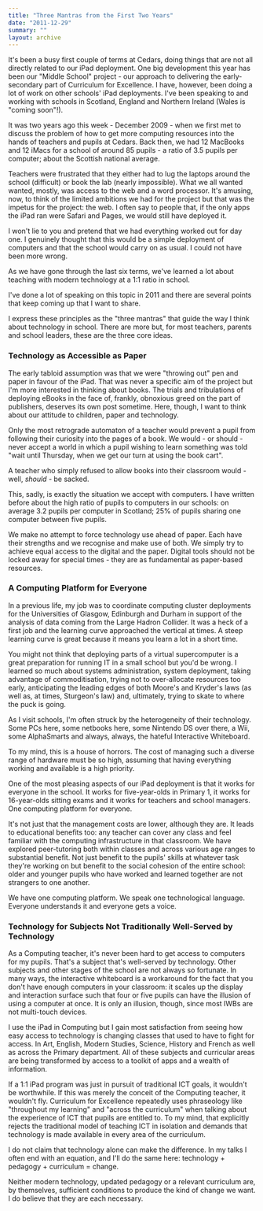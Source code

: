 ```yaml
---
title: "Three Mantras from the First Two Years"
date: "2011-12-29"
summary: ""
layout: archive
---
```


It's been a busy first couple of terms at Cedars, doing things that are not all directly related to our iPad deployment. One big development this year has been our "Middle School" project - our approach to delivering the early-secondary part of Curriculum for Excellence. I have, however, been doing a lot of work on other schools' iPad deployments. I've been speaking to and working with schools in Scotland, England and Northern Ireland (Wales is "coming soon"!).

It was two years ago this week - December 2009 - when we first met to discuss the problem of how to get more computing resources into the hands of teachers and pupils at Cedars. Back then, we had 12 MacBooks and 12 iMacs for a school of around 85 pupils - a ratio of 3.5 pupils per computer; about the Scottish national average.

Teachers were frustrated that they either had to lug the laptops around the school (difficult) or book the lab (nearly impossible). What we all wanted wanted, mostly, was access to the web and a word processor. It's amusing, now, to think of the limited ambitions we had for the project but that was the impetus for the project: the web. I often say to people that, if the only apps the iPad ran were Safari and Pages, we would still have deployed it.

I won't lie to you and pretend that we had everything worked out for day one. I genuinely thought that this would be a simple deployment of computers and that the school would carry on as usual. I could not have been more wrong.

As we have gone through the last six terms, we've learned a lot about teaching with modern technology at a 1:1 ratio in school.

I've done a lot of speaking on this topic in 2011 and there are several points that keep coming up that I want to share.

I express these principles as the "three mantras" that guide the way I think about technology in school. There are more but, for most teachers, parents and school leaders, these are the three core ideas.

### Technology as Accessible as Paper

The early tabloid assumption was that we were "throwing out" pen and paper in favour of the iPad. That was never a specific aim of the project but I'm more interested in thinking about books. The trials and tribulations of deploying eBooks in the face of, frankly, obnoxious greed on the part of publishers, deserves its own post sometime. Here, though, I want to think about our attitude to children, paper and technology.

Only the most retrograde automaton of a teacher would prevent a pupil from following their curiosity into the pages of a book. We would - or should - never accept a world in which a pupil wishing to learn something was told "wait until Thursday, when we get our turn at using the book cart".

A teacher who simply refused to allow books into their classroom would - well, _should_ - be sacked.

This, sadly, is exactly the situation we accept with computers. I have written before about the high ratio of pupils to computers in our schools: on average 3.2 pupils per computer in Scotland; 25% of pupils sharing one computer between five pupils.

We make no attempt to force technology use ahead of paper. Each have their strengths and we recognise and make use of both. We simply try to achieve equal access to the digital and the paper. Digital tools should not be locked away for special times - they are as fundamental as paper-based resources.

### A Computing Platform for Everyone

In a previous life, my job was to coordinate computing cluster deployments for the Universities of Glasgow, Edinburgh and Durham in support of the analysis of data coming from the Large Hadron Collider. It was a heck of a first job and the learning curve approached the vertical at times. A steep learning curve is great because it means you learn a lot in a short time.

You might not think that deploying parts of a virtual supercomputer is a great preparation for running IT in a small school but you'd be wrong. I learned so much about systems administration, system deployment, taking advantage of commoditisation, trying not to over-allocate resources too early, anticipating the leading edges of both Moore's and Kryder's laws (as well as, at times, Sturgeon's law) and, ultimately, trying to skate to where the puck is going.

As I visit schools, I'm often struck by the heterogeneity of their technology. Some PCs here, some netbooks here, some Nintendo DS over there, a Wii, some AlphaSmarts and always, always, the hateful Interactive Whiteboard.

To my mind, this is a house of horrors. The cost of managing such a diverse range of hardware must be so high, assuming that having everything working and available is a high priority.

One of the most pleasing aspects of our iPad deployment is that it works for everyone in the school. It works for five-year-olds in Primary 1, it works for 16-year-olds sitting exams and it works for teachers and school managers. One computing platform for everyone.

It's not just that the management costs are lower, although they are. It leads to educational benefits too: any teacher can cover any class and feel familiar with the computing infrastructure in that classroom. We have explored peer-tutoring both within classes and across various age ranges to substantial benefit. Not just benefit to the pupils' skills at whatever task they're working on but benefit to the social cohesion of the entire school: older and younger pupils who have worked and learned together are not strangers to one another.

We have one computing platform. We speak one technological language. Everyone understands it and everyone gets a voice.

### Technology for Subjects Not Traditionally Well-Served by Technology

As a Computing teacher, it's never been hard to get access to computers for my pupils. That's a subject that's well-served by technology. Other subjects and other stages of the school are not always so fortunate. In many ways, the interactive whiteboard is a workaround for the fact that you don't have enough computers in your classroom: it scales up the display and interaction surface such that four or five pupils can have the illusion of using a computer at once. It is only an illusion, though, since most IWBs are not multi-touch devices.

I use the iPad in Computing but I gain most satisfaction from seeing how easy access to technology is changing classes that used to have to fight for access. In Art, English, Modern Studies, Science, History and French as well as across the Primary department. All of these subjects and curricular areas are being transformed by access to a toolkit of apps and a wealth of information.

If a 1:1 iPad program was just in pursuit of traditional ICT goals, it wouldn't be worthwhile. If this was merely the conceit of the Computing teacher, it wouldn't fly. Curriculum for Excellence repeatedly uses phraseology like "throughout my learning" and "across the curriculum" when talking about the experience of ICT that pupils are entitled to. To my mind, that explicitly rejects the traditional model of teaching ICT in isolation and demands that technology is made available in every area of the curriculum.

I do not claim that technology alone can make the difference. In my talks I often end with an equation, and I'll do the same here: technology + pedagogy + curriculum = change.

Neither modern technology, updated pedagogy or a relevant curriculum are, by themselves, sufficient conditions to produce the kind of change we want. I do believe that they are each necessary.
